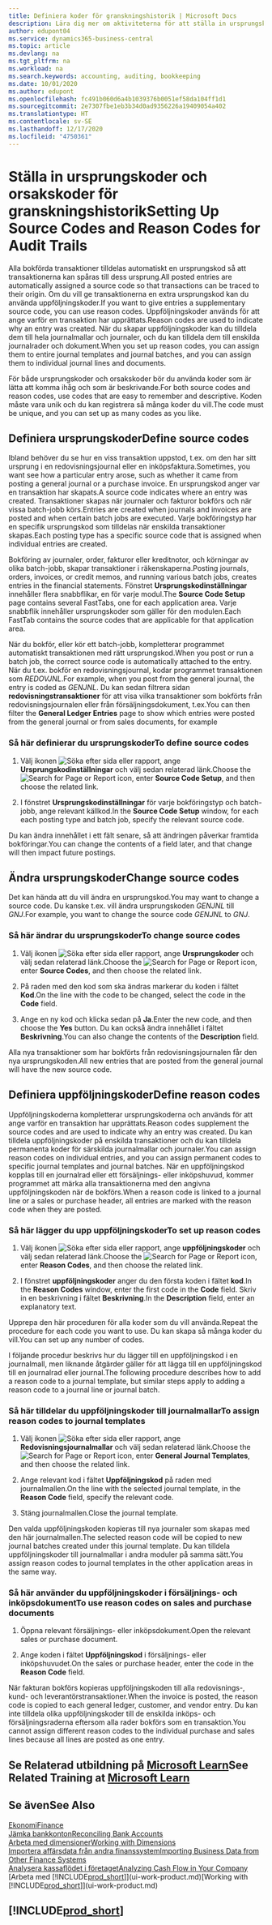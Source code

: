 ```yaml
---
title: Definiera koder för granskningshistorik | Microsoft Docs
description: Lära dig mer om aktiviteterna för att ställa in ursprungskoder och orsakskoder som du kan använda för att spåra granskningshistorik.
author: edupont04
ms.service: dynamics365-business-central
ms.topic: article
ms.devlang: na
ms.tgt_pltfrm: na
ms.workload: na
ms.search.keywords: accounting, auditing, bookkeeping
ms.date: 10/01/2020
ms.author: edupont
ms.openlocfilehash: fc491b060d6a4b1039376b0051ef58da104ff1d1
ms.sourcegitcommit: 2e7307fbe1eb3b34d0ad9356226a19409054a402
ms.translationtype: HT
ms.contentlocale: sv-SE
ms.lasthandoff: 12/17/2020
ms.locfileid: "4750361"
---
```

# <a name="setting-up-source-codes-and-reason-codes-for-audit-trails"></a><span data-ttu-id="db7c0-103">Ställa in ursprungskoder och orsakskoder för granskningshistorik</span><span class="sxs-lookup"><span data-stu-id="db7c0-103">Setting Up Source Codes and Reason Codes for Audit Trails</span></span>

<span data-ttu-id="db7c0-104">Alla bokförda transaktioner tilldelas automatiskt en ursprungskod så att transaktionerna kan spåras till dess ursprung.</span><span class="sxs-lookup"><span data-stu-id="db7c0-104">All posted entries are automatically assigned a source code so that transactions can be traced to their origin.</span></span> <span data-ttu-id="db7c0-105">Om du vill ge transaktionerna en extra ursprungskod kan du använda uppföljningskoder.</span><span class="sxs-lookup"><span data-stu-id="db7c0-105">If you want to give entries a supplementary source code, you can use reason codes.</span></span> <span data-ttu-id="db7c0-106">Uppföljningskoder används för att ange varför en transaktion har upprättats.</span><span class="sxs-lookup"><span data-stu-id="db7c0-106">Reason codes are used to indicate why an entry was created.</span></span> <span data-ttu-id="db7c0-107">När du skapar uppföljningskoder kan du tilldela dem till hela journalmallar och journaler, och du kan tilldela dem till enskilda journalrader och dokument.</span><span class="sxs-lookup"><span data-stu-id="db7c0-107">When you set up reason codes, you can assign them to entire journal templates and journal batches, and you can assign them to individual journal lines and documents.</span></span>  

<span data-ttu-id="db7c0-108">För både ursprungskoder och orsakskoder bör du använda koder som är lätta att komma ihåg och som är beskrivande.</span><span class="sxs-lookup"><span data-stu-id="db7c0-108">For both source codes and reason codes, use codes that are easy to remember and descriptive.</span></span> <span data-ttu-id="db7c0-109">Koden måste vara unik och du kan registrera så många koder du vill.</span><span class="sxs-lookup"><span data-stu-id="db7c0-109">The code must be unique, and you can set up as many codes as you like.</span></span>

## <a name="define-source-codes"></a><span data-ttu-id="db7c0-110">Definiera ursprungskoder</span><span class="sxs-lookup"><span data-stu-id="db7c0-110">Define source codes</span></span>

<span data-ttu-id="db7c0-111">Ibland behöver du se hur en viss transaktion uppstod, t.ex. om den har sitt ursprung i en redovisningsjournal eller en inköpsfaktura.</span><span class="sxs-lookup"><span data-stu-id="db7c0-111">Sometimes, you want see how a particular entry arose, such as whether it came from posting a general journal or a purchase invoice.</span></span> <span data-ttu-id="db7c0-112">En ursprungskod anger var en transaktion har skapats.</span><span class="sxs-lookup"><span data-stu-id="db7c0-112">A source code indicates where an entry was created.</span></span> <span data-ttu-id="db7c0-113">Transaktioner skapas när journaler och fakturor bokförs och när vissa batch-jobb körs.</span><span class="sxs-lookup"><span data-stu-id="db7c0-113">Entries are created when journals and invoices are posted and when certain batch jobs are executed.</span></span> <span data-ttu-id="db7c0-114">Varje bokföringstyp har en specifik ursprungskod som tilldelas när enskilda transaktioner skapas.</span><span class="sxs-lookup"><span data-stu-id="db7c0-114">Each posting type has a specific source code that is assigned when individual entries are created.</span></span>  

<span data-ttu-id="db7c0-115">Bokföring av journaler, order, fakturor eller kreditnotor, och körningar av olika batch-jobb, skapar transaktioner i räkenskaperna.</span><span class="sxs-lookup"><span data-stu-id="db7c0-115">Posting journals, orders, invoices, or credit memos, and running various batch jobs, creates entries in the financial statements.</span></span> <span data-ttu-id="db7c0-116">Fönstret **Ursprungskodinställningar** innehåller flera snabbflikar, en för varje modul.</span><span class="sxs-lookup"><span data-stu-id="db7c0-116">The **Source Code Setup** page contains several FastTabs, one for each application area.</span></span> <span data-ttu-id="db7c0-117">Varje snabbflik innehåller ursprungskoder som gäller för den modulen.</span><span class="sxs-lookup"><span data-stu-id="db7c0-117">Each FastTab contains the source codes that are applicable for that application area.</span></span>

<span data-ttu-id="db7c0-118">När du bokför, eller kör ett batch-jobb, kompletterar programmet automatiskt transaktionen med rätt ursprungskod.</span><span class="sxs-lookup"><span data-stu-id="db7c0-118">When you post or run a batch job, the correct source code is automatically attached to the entry.</span></span> <span data-ttu-id="db7c0-119">När du t.ex. bokför en redovisningsjournal, kodar programmet transaktionen som *REDOVJNL*.</span><span class="sxs-lookup"><span data-stu-id="db7c0-119">For example, when you post from the general journal, the entry is coded as *GENJNL*.</span></span> <span data-ttu-id="db7c0-120">Du kan sedan filtrera sidan **redovisningstransaktioner** för att visa vilka transaktioner som bokförts från redovisningsjournalen eller från försäljningsdokument, t.ex.</span><span class="sxs-lookup"><span data-stu-id="db7c0-120">You can then filter the **General Ledger Entries** page to show which entries were posted from the general journal or from sales documents, for example</span></span>

### <a name="to-define-source-codes"></a><span data-ttu-id="db7c0-121">Så här definierar du ursprungskoder</span><span class="sxs-lookup"><span data-stu-id="db7c0-121">To define source codes</span></span>

1. <span data-ttu-id="db7c0-122">Välj ikonen ![Söka efter sida eller rapport](media/ui-search/search_small.png "Ikonen Sök efter sida eller rapport"), ange **Ursprungskodinställningar** och välj sedan relaterad länk.</span><span class="sxs-lookup"><span data-stu-id="db7c0-122">Choose the ![Search for Page or Report](media/ui-search/search_small.png "Search for Page or Report icon") icon, enter **Source Code Setup**, and then choose the related link.</span></span>  

2. <span data-ttu-id="db7c0-123">I fönstret **Ursprungskodinställningar** för varje bokföringstyp och batch-jobb, ange relevant källkod.</span><span class="sxs-lookup"><span data-stu-id="db7c0-123">In the **Source Code Setup** window, for each each posting type and batch job, specify the relevant source code.</span></span>  

<span data-ttu-id="db7c0-124">Du kan ändra innehållet i ett fält senare, så att ändringen påverkar framtida bokföringar.</span><span class="sxs-lookup"><span data-stu-id="db7c0-124">You can change the contents of a field later, and that change will then impact future postings.</span></span>

## <a name="change-source-codes"></a><span data-ttu-id="db7c0-125">Ändra ursprungskoder</span><span class="sxs-lookup"><span data-stu-id="db7c0-125">Change source codes</span></span>

<span data-ttu-id="db7c0-126">Det kan hända att du vill ändra en ursprungskod.</span><span class="sxs-lookup"><span data-stu-id="db7c0-126">You may want to change a source code.</span></span> <span data-ttu-id="db7c0-127">Du kanske t.ex. vill ändra ursprungskoden *GENJNL* till *GNJ*.</span><span class="sxs-lookup"><span data-stu-id="db7c0-127">For example, you want to change the source code *GENJNL* to *GNJ*.</span></span>

### <a name="to-change-source-codes"></a><span data-ttu-id="db7c0-128">Så här ändrar du ursprungskoder</span><span class="sxs-lookup"><span data-stu-id="db7c0-128">To change source codes</span></span>

1. <span data-ttu-id="db7c0-129">Välj ikonen ![Söka efter sida eller rapport](media/ui-search/search_small.png "Ikonen Sök efter sida eller rapport"), ange **Ursprungskoder** och välj sedan relaterad länk.</span><span class="sxs-lookup"><span data-stu-id="db7c0-129">Choose the ![Search for Page or Report](media/ui-search/search_small.png "Search for Page or Report icon") icon, enter **Source Codes**, and then choose the related link.</span></span>

2. <span data-ttu-id="db7c0-130">På raden med den kod som ska ändras markerar du koden i fältet **Kod**.</span><span class="sxs-lookup"><span data-stu-id="db7c0-130">On the line with the code to be changed, select the code in the **Code** field.</span></span>

3. <span data-ttu-id="db7c0-131">Ange en ny kod och klicka sedan på **Ja**.</span><span class="sxs-lookup"><span data-stu-id="db7c0-131">Enter the new code, and then choose the **Yes** button.</span></span> <span data-ttu-id="db7c0-132">Du kan också ändra innehållet i fältet **Beskrivning**.</span><span class="sxs-lookup"><span data-stu-id="db7c0-132">You can also change the contents of the **Description** field.</span></span>

<span data-ttu-id="db7c0-133">Alla nya transaktioner som har bokförts från redovisningsjournalen får den nya ursprungskoden.</span><span class="sxs-lookup"><span data-stu-id="db7c0-133">All new entries that are posted from the general journal will have the new source code.</span></span>

## <a name="define-reason-codes"></a><span data-ttu-id="db7c0-134">Definiera uppföljningskoder</span><span class="sxs-lookup"><span data-stu-id="db7c0-134">Define reason codes</span></span>

<span data-ttu-id="db7c0-135">Uppföljningskoderna kompletterar ursprungskoderna och används för att ange varför en transaktion har upprättats.</span><span class="sxs-lookup"><span data-stu-id="db7c0-135">Reason codes supplement the source codes and are used to indicate why an entry was created.</span></span> <span data-ttu-id="db7c0-136">Du kan tilldela uppföljningskoder på enskilda transaktioner och du kan tilldela permanenta koder för särskilda journalmallar och journaler.</span><span class="sxs-lookup"><span data-stu-id="db7c0-136">You can assign reason codes on individual entries, and you can assign permanent codes to specific journal templates and journal batches.</span></span> <span data-ttu-id="db7c0-137">När en uppföljningskod kopplas till en journalrad eller ett försäljnings- eller inköpshuvud, kommer programmet att märka alla transaktionerna med den angivna uppföljningskoden när de bokförs.</span><span class="sxs-lookup"><span data-stu-id="db7c0-137">When a reason code is linked to a journal line or a sales or purchase header, all entries are marked with the reason code when they are posted.</span></span>  

### <a name="to-set-up-reason-codes"></a><span data-ttu-id="db7c0-138">Så här lägger du upp uppföljningskoder</span><span class="sxs-lookup"><span data-stu-id="db7c0-138">To set up reason codes</span></span>

1. <span data-ttu-id="db7c0-139">Välj ikonen ![Söka efter sida eller rapport](media/ui-search/search_small.png "Ikonen Sök efter sida eller rapport"), ange **uppföljningskoder** och välj sedan relaterad länk.</span><span class="sxs-lookup"><span data-stu-id="db7c0-139">Choose the ![Search for Page or Report](media/ui-search/search_small.png "Search for Page or Report icon")  icon, enter **Reason Codes**, and then choose the related link.</span></span>

2. <span data-ttu-id="db7c0-140">I fönstret **uppföljningskoder** anger du den första koden i fältet **kod**.</span><span class="sxs-lookup"><span data-stu-id="db7c0-140">In the **Reason Codes** window, enter the first code in the **Code** field.</span></span> <span data-ttu-id="db7c0-141">Skriv in en beskrivning i fältet **Beskrivning**.</span><span class="sxs-lookup"><span data-stu-id="db7c0-141">In the **Description** field, enter an explanatory text.</span></span>

<span data-ttu-id="db7c0-142">Upprepa den här proceduren för alla koder som du vill använda.</span><span class="sxs-lookup"><span data-stu-id="db7c0-142">Repeat the procedure for each code you want to use.</span></span> <span data-ttu-id="db7c0-143">Du kan skapa så många koder du vill.</span><span class="sxs-lookup"><span data-stu-id="db7c0-143">You can set up any number of codes.</span></span>

<span data-ttu-id="db7c0-144">I följande procedur beskrivs hur du lägger till en uppföljningskod i en journalmall, men liknande åtgärder gäller för att lägga till en uppföljningskod till en journalrad eller journal.</span><span class="sxs-lookup"><span data-stu-id="db7c0-144">The following procedure describes how to add a reason code to a journal template, but similar steps apply to adding a reason code to a journal line or journal batch.</span></span>  

### <a name="to-assign-reason-codes-to-journal-templates"></a><span data-ttu-id="db7c0-145">Så här tilldelar du uppföljningskoder till journalmallar</span><span class="sxs-lookup"><span data-stu-id="db7c0-145">To assign reason codes to journal templates</span></span>

1. <span data-ttu-id="db7c0-146">Välj ikonen ![Söka efter sida eller rapport](media/ui-search/search_small.png "Ikonen Sök efter sida eller rapport"), ange **Redovisningsjournalmallar** och välj sedan relaterad länk.</span><span class="sxs-lookup"><span data-stu-id="db7c0-146">Choose the ![Search for Page or Report](media/ui-search/search_small.png "Search for Page or Report icon")  icon, enter **General Journal Templates**, and then choose the related link.</span></span>

2. <span data-ttu-id="db7c0-147">Ange relevant kod i fältet **Uppföljningskod** på raden med journalmallen.</span><span class="sxs-lookup"><span data-stu-id="db7c0-147">On the line with the selected journal template, in the **Reason Code** field, specify the relevant code.</span></span>

3. <span data-ttu-id="db7c0-148">Stäng journalmallen.</span><span class="sxs-lookup"><span data-stu-id="db7c0-148">Close the journal template.</span></span>

<span data-ttu-id="db7c0-149">Den valda uppföljningskoden kopieras till nya journaler som skapas med den här journalmallen.</span><span class="sxs-lookup"><span data-stu-id="db7c0-149">The selected reason code will be copied to new journal batches created under this journal template.</span></span> <span data-ttu-id="db7c0-150">Du kan tilldela uppföljningskoder till journalmallar i andra moduler på samma sätt.</span><span class="sxs-lookup"><span data-stu-id="db7c0-150">You assign reason codes to journal templates in the other application areas in the same way.</span></span>

### <a name="to-use-reason-codes-on-sales-and-purchase-documents"></a><span data-ttu-id="db7c0-151">Så här använder du uppföljningskoder i försäljnings- och inköpsdokument</span><span class="sxs-lookup"><span data-stu-id="db7c0-151">To use reason codes on sales and purchase documents</span></span>

1. <span data-ttu-id="db7c0-152">Öppna relevant försäljnings- eller inköpsdokument.</span><span class="sxs-lookup"><span data-stu-id="db7c0-152">Open the relevant sales or purchase document.</span></span>

2. <span data-ttu-id="db7c0-153">Ange koden i fältet **Uppföljningskod** i försäljnings- eller inköpshuvudet.</span><span class="sxs-lookup"><span data-stu-id="db7c0-153">On the sales or purchase header, enter the code in the **Reason Code** field.</span></span>

<span data-ttu-id="db7c0-154">När fakturan bokförs kopieras uppföljningskoden till alla redovisnings-, kund- och leverantörstransaktioner.</span><span class="sxs-lookup"><span data-stu-id="db7c0-154">When the invoice is posted, the reason code is copied to each general ledger, customer, and vendor entry.</span></span> <span data-ttu-id="db7c0-155">Du kan inte tilldela olika uppföljningskoder till de enskilda inköps- och försäljningsraderna eftersom alla rader bokförs som en transaktion.</span><span class="sxs-lookup"><span data-stu-id="db7c0-155">You cannot assign different reason codes to the individual purchase and sales lines because all lines are posted as one entry.</span></span>

## <a name="see-related-training-at-microsoft-learn"></a><span data-ttu-id="db7c0-156">Se Relaterad utbildning på [Microsoft Learn](/learn/paths/set-up-financial-management-dynamics-365-business-central/)</span><span class="sxs-lookup"><span data-stu-id="db7c0-156">See Related Training at [Microsoft Learn](/learn/paths/set-up-financial-management-dynamics-365-business-central/)</span></span>

## <a name="see-also"></a><span data-ttu-id="db7c0-157">Se även</span><span class="sxs-lookup"><span data-stu-id="db7c0-157">See Also</span></span>

[<span data-ttu-id="db7c0-158">Ekonomi</span><span class="sxs-lookup"><span data-stu-id="db7c0-158">Finance</span></span>](finance.md)  
[<span data-ttu-id="db7c0-159">Jämka bankkonton</span><span class="sxs-lookup"><span data-stu-id="db7c0-159">Reconciling Bank Accounts</span></span>](bank-manage-bank-accounts.md)  
[<span data-ttu-id="db7c0-160">Arbeta med dimensioner</span><span class="sxs-lookup"><span data-stu-id="db7c0-160">Working with Dimensions</span></span>](finance-dimensions.md)  
[<span data-ttu-id="db7c0-161">Importera affärsdata från andra finanssystem</span><span class="sxs-lookup"><span data-stu-id="db7c0-161">Importing Business Data from Other Finance Systems</span></span>](across-import-data-configuration-packages.md)  
[<span data-ttu-id="db7c0-162">Analysera kassaflödet i företaget</span><span class="sxs-lookup"><span data-stu-id="db7c0-162">Analyzing Cash Flow in Your Company</span></span>](finance-analyze-cash-flow.md)  
<span data-ttu-id="db7c0-163">[Arbeta med [!INCLUDE[prod_short](includes/prod_short.md)]](ui-work-product.md)</span><span class="sxs-lookup"><span data-stu-id="db7c0-163">[Working with [!INCLUDE[prod_short](includes/prod_short.md)]](ui-work-product.md)</span></span>  

## [!INCLUDE[prod_short](includes/free_trial_md.md)]  
